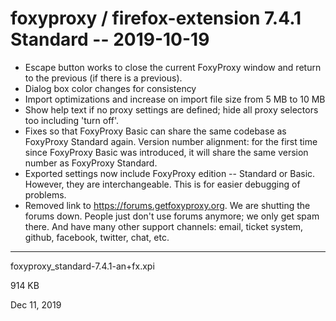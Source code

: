 # foxyproxy / firefox-extension 7.4.1 Standard -- 2019-10-19

* Escape button works to close the current FoxyProxy window and return to the previous (if there is a previous).
* Dialog box color changes for consistency
* Import optimizations and increase on import file size from 5 MB to 10 MB
* Show help text if no proxy settings are defined; hide all proxy selectors too including 'turn off'.
* Fixes so that FoxyProxy Basic can share the same codebase as FoxyProxy Standard again. Version number alignment: for the first time since FoxyProxy Basic
was introduced, it will share the same version number as FoxyProxy Standard.
* Exported settings now include FoxyProxy edition -- Standard or Basic. However, they are interchangeable. This is for easier debugging of problems.
* Removed link to https://forums.getfoxyproxy.org. We are shutting the forums down. People just don't use forums anymore; we only get spam there. And have many other support channels: email, ticket system, github, facebook, twitter, chat, etc.


---

foxyproxy_standard-7.4.1-an+fx.xpi

914 KB

Dec 11, 2019

